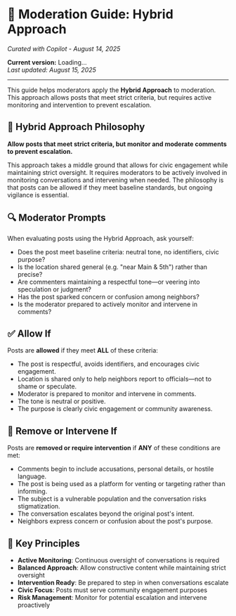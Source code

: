 # 🧪 Moderation Guide: Hybrid Approach

*Curated with Copilot - August 14, 2025*

**Current version:** Loading...  
*Last updated: August 15, 2025*

---

This guide helps moderators apply the **Hybrid Approach** to moderation. This approach allows posts that meet strict criteria, but requires active monitoring and intervention to prevent escalation.

## 🧪 Hybrid Approach Philosophy

**Allow posts that meet strict criteria, but monitor and moderate comments to prevent escalation.**

This approach takes a middle ground that allows for civic engagement while maintaining strict oversight. It requires moderators to be actively involved in monitoring conversations and intervening when needed. The philosophy is that posts can be allowed if they meet baseline standards, but ongoing vigilance is essential.

## 🔍 Moderator Prompts

When evaluating posts using the Hybrid Approach, ask yourself:

- Does the post meet baseline criteria: neutral tone, no identifiers, civic purpose?
- Is the location shared general (e.g. "near Main & 5th") rather than precise?
- Are commenters maintaining a respectful tone—or veering into speculation or judgment?
- Has the post sparked concern or confusion among neighbors?
- Is the moderator prepared to actively monitor and intervene in comments?

## ✅ Allow If

Posts are **allowed** if they meet **ALL** of these criteria:

- The post is respectful, avoids identifiers, and encourages civic engagement.
- Location is shared only to help neighbors report to officials—not to shame or speculate.
- Moderator is prepared to monitor and intervene in comments.
- The tone is neutral or positive.
- The purpose is clearly civic engagement or community awareness.

## 🚫 Remove or Intervene If

Posts are **removed or require intervention** if **ANY** of these conditions are met:

- Comments begin to include accusations, personal details, or hostile language.
- The post is being used as a platform for venting or targeting rather than informing.
- The subject is a vulnerable population and the conversation risks stigmatization.
- The conversation escalates beyond the original post's intent.
- Neighbors express concern or confusion about the post's purpose.

## 🎯 Key Principles

- **Active Monitoring**: Continuous oversight of conversations is required
- **Balanced Approach**: Allow constructive content while maintaining strict oversight
- **Intervention Ready**: Be prepared to step in when conversations escalate
- **Civic Focus**: Posts must serve community engagement purposes
- **Risk Management**: Monitor for potential escalation and intervene proactively
